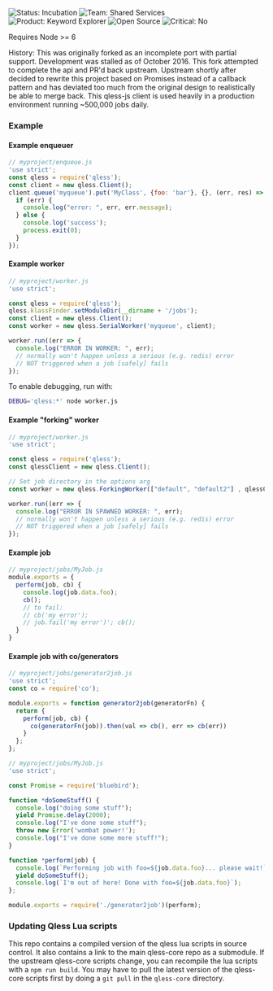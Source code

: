 ![Status: Incubation](https://img.shields.io/badge/status-incubation-green.svg?style=flat)
![Team: Shared Services](https://img.shields.io/badge/team-shared_services-green.svg?style=flat)
![Product: Keyword Explorer](https://img.shields.io/badge/product-keyword_explorer-blue.svg?style=flat)
![Open Source](https://img.shields.io/badge/open_source-yes-green.svg?style=flat)
![Critical: No](https://img.shields.io/badge/critical-no-green.svg?style=flat)

Requires Node >= 6

History:  This was originally forked as an incomplete port with partial support.  Development was stalled as of October 2016.  This fork attempted to complete the api and PR'd back upstream.  Upstream shortly after decided to rewrite this project based on Promises instead of a callback pattern and has deviated too much from the original design to realistically be able to merge back.  This qless-js client is used heavily in a production environment running ~500,000 jobs daily.  

### Example
#### Example enqueuer
```javascript
// myproject/enqueue.js
'use strict';
const qless = require('qless');
const client = new qless.Client();
client.queue('myqueue').put('MyClass', {foo: 'bar'}, {}, (err, res) => {
  if (err) {
    console.log("error: ", err, err.message);
  } else {
    console.log('success');
    process.exit(0);
  }
});
```

#### Example worker
```javascript
// myproject/worker.js
'use strict';

const qless = require('qless');
qless.klassFinder.setModuleDir(__dirname + '/jobs');
const client = new qless.Client();
const worker = new qless.SerialWorker('myqueue', client);

worker.run((err => {
  console.log("ERROR IN WORKER: ", err);
  // normally won't happen unless a serious (e.g. redis) error
  // NOT triggered when a job [safely] fails
});
```

To enable debugging, run with:

```bash
DEBUG='qless:*' node worker.js
```

#### Example "forking" worker
```javascript
// myproject/worker.js
'use strict';

const qless = require('qless');
const qlessClient = new qless.Client();

// Set job directory in the options arg
const worker = new qless.ForkingWorker(["default", "default2"] , qlessClient, { moduleDir: __dirname + '/jobs' });

worker.run((err => {
  console.log("ERROR IN SPAWNED WORKER: ", err);
  // normally won't happen unless a serious (e.g. redis) error
  // NOT triggered when a job [safely] fails
});
```

#### Example job

```javascript
// myproject/jobs/MyJob.js
module.exports = {
  perform(job, cb) {
    console.log(job.data.foo);
    cb();
    // to fail:
    // cb('my error');
    // job.fail('my error')'; cb();
  }
}
```

#### Example job with co/generators

```javascript
// myproject/jobs/generator2job.js
'use strict';
const co = require('co');

module.exports = function generator2job(generatorFn) {
  return {
    perform(job, cb) {
      co(generatorFn(job)).then(val => cb(), err => cb(err))
    }
  };
};
```

```javascript
// myproject/jobs/MyJob.js
'use strict';

const Promise = require('bluebird');

function *doSomeStuff() {
  console.log("doing some stuff");
  yield Promise.delay(2000);
  console.log("I've done some stuff");
  throw new Error('wombat power!');
  console.log("I've done some more stuff!");
}

function *perform(job) {
  console.log(`Performing job with foo=${job.data.foo}... please wait!`);
  yield doSomeStuff();
  console.log(`I'm out of here! Done with foo=${job.data.foo}`);
};

module.exports = require('./generator2job')(perform);
```

### Updating Qless Lua scripts
This repo contains a compiled version of the qless lua scripts in source
control. It also contains a link to the main qless-core repo as a
submodule. If the upstream qless-core scripts change, you can recompile
the lua scripts with a `npm run build`. You may have to pull the latest
version of the qless-core scripts first by doing a `git pull` in the
`qless-core` directory.
